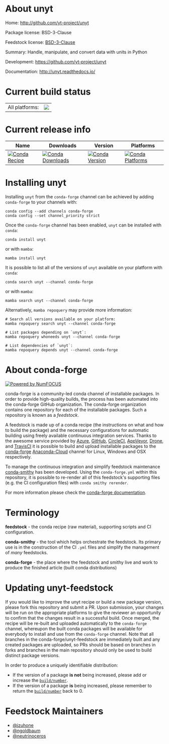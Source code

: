About unyt
==========

Home: http://github.com/yt-project/unyt

Package license: BSD-3-Clause

Feedstock license: [BSD-3-Clause](https://github.com/conda-forge/unyt-feedstock/blob/main/LICENSE.txt)

Summary: Handle, manipulate, and convert data with units in Python

Development: https://github.com/yt-project/unyt

Documentation: http://unyt.readthedocs.io/

Current build status
====================


<table><tr><td>All platforms:</td>
    <td>
      <a href="https://dev.azure.com/conda-forge/feedstock-builds/_build/latest?definitionId=2112&branchName=main">
        <img src="https://dev.azure.com/conda-forge/feedstock-builds/_apis/build/status/unyt-feedstock?branchName=main">
      </a>
    </td>
  </tr>
</table>

Current release info
====================

| Name | Downloads | Version | Platforms |
| --- | --- | --- | --- |
| [![Conda Recipe](https://img.shields.io/badge/recipe-unyt-green.svg)](https://anaconda.org/conda-forge/unyt) | [![Conda Downloads](https://img.shields.io/conda/dn/conda-forge/unyt.svg)](https://anaconda.org/conda-forge/unyt) | [![Conda Version](https://img.shields.io/conda/vn/conda-forge/unyt.svg)](https://anaconda.org/conda-forge/unyt) | [![Conda Platforms](https://img.shields.io/conda/pn/conda-forge/unyt.svg)](https://anaconda.org/conda-forge/unyt) |

Installing unyt
===============

Installing `unyt` from the `conda-forge` channel can be achieved by adding `conda-forge` to your channels with:

```
conda config --add channels conda-forge
conda config --set channel_priority strict
```

Once the `conda-forge` channel has been enabled, `unyt` can be installed with `conda`:

```
conda install unyt
```

or with `mamba`:

```
mamba install unyt
```

It is possible to list all of the versions of `unyt` available on your platform with `conda`:

```
conda search unyt --channel conda-forge
```

or with `mamba`:

```
mamba search unyt --channel conda-forge
```

Alternatively, `mamba repoquery` may provide more information:

```
# Search all versions available on your platform:
mamba repoquery search unyt --channel conda-forge

# List packages depending on `unyt`:
mamba repoquery whoneeds unyt --channel conda-forge

# List dependencies of `unyt`:
mamba repoquery depends unyt --channel conda-forge
```


About conda-forge
=================

[![Powered by
NumFOCUS](https://img.shields.io/badge/powered%20by-NumFOCUS-orange.svg?style=flat&colorA=E1523D&colorB=007D8A)](https://numfocus.org)

conda-forge is a community-led conda channel of installable packages.
In order to provide high-quality builds, the process has been automated into the
conda-forge GitHub organization. The conda-forge organization contains one repository
for each of the installable packages. Such a repository is known as a *feedstock*.

A feedstock is made up of a conda recipe (the instructions on what and how to build
the package) and the necessary configurations for automatic building using freely
available continuous integration services. Thanks to the awesome service provided by
[Azure](https://azure.microsoft.com/en-us/services/devops/), [GitHub](https://github.com/),
[CircleCI](https://circleci.com/), [AppVeyor](https://www.appveyor.com/),
[Drone](https://cloud.drone.io/welcome), and [TravisCI](https://travis-ci.com/)
it is possible to build and upload installable packages to the
[conda-forge](https://anaconda.org/conda-forge) [Anaconda-Cloud](https://anaconda.org/)
channel for Linux, Windows and OSX respectively.

To manage the continuous integration and simplify feedstock maintenance
[conda-smithy](https://github.com/conda-forge/conda-smithy) has been developed.
Using the ``conda-forge.yml`` within this repository, it is possible to re-render all of
this feedstock's supporting files (e.g. the CI configuration files) with ``conda smithy rerender``.

For more information please check the [conda-forge documentation](https://conda-forge.org/docs/).

Terminology
===========

**feedstock** - the conda recipe (raw material), supporting scripts and CI configuration.

**conda-smithy** - the tool which helps orchestrate the feedstock.
                   Its primary use is in the construction of the CI ``.yml`` files
                   and simplify the management of *many* feedstocks.

**conda-forge** - the place where the feedstock and smithy live and work to
                  produce the finished article (built conda distributions)


Updating unyt-feedstock
=======================

If you would like to improve the unyt recipe or build a new
package version, please fork this repository and submit a PR. Upon submission,
your changes will be run on the appropriate platforms to give the reviewer an
opportunity to confirm that the changes result in a successful build. Once
merged, the recipe will be re-built and uploaded automatically to the
`conda-forge` channel, whereupon the built conda packages will be available for
everybody to install and use from the `conda-forge` channel.
Note that all branches in the conda-forge/unyt-feedstock are
immediately built and any created packages are uploaded, so PRs should be based
on branches in forks and branches in the main repository should only be used to
build distinct package versions.

In order to produce a uniquely identifiable distribution:
 * If the version of a package **is not** being increased, please add or increase
   the [``build/number``](https://docs.conda.io/projects/conda-build/en/latest/resources/define-metadata.html#build-number-and-string).
 * If the version of a package **is** being increased, please remember to return
   the [``build/number``](https://docs.conda.io/projects/conda-build/en/latest/resources/define-metadata.html#build-number-and-string)
   back to 0.

Feedstock Maintainers
=====================

* [@jzuhone](https://github.com/jzuhone/)
* [@ngoldbaum](https://github.com/ngoldbaum/)
* [@neutrinoceros](https://github.com/neutrinoceros/)

